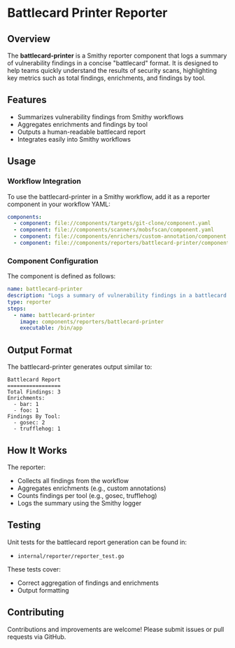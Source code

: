 # Battlecard Printer Reporter

## Overview

The **battlecard-printer** is a Smithy reporter component that logs a summary of vulnerability findings in a concise "battlecard" format. It is designed to help teams quickly understand the results of security scans, highlighting key metrics such as total findings, enrichments, and findings by tool.

## Features

* Summarizes vulnerability findings from Smithy workflows
* Aggregates enrichments and findings by tool
* Outputs a human-readable battlecard report
* Integrates easily into Smithy workflows

## Usage

### Workflow Integration

To use the battlecard-printer in a Smithy workflow, add it as a reporter component in your workflow YAML:

```yaml
components:
  - component: file://components/targets/git-clone/component.yaml
  - component: file://components/scanners/mobsfscan/component.yaml
  - component: file://components/enrichers/custom-annotation/component.yaml
  - component: file://components/reporters/battlecard-printer/component.yaml
```

### Component Configuration

The component is defined as follows:

```yaml
name: battlecard-printer
description: "Logs a summary of vulnerability findings in a battlecard format."
type: reporter
steps:
  - name: battlecard-printer
    image: components/reporters/battlecard-printer
    executable: /bin/app
```

## Output Format

The battlecard-printer generates output similar to:

```
Battlecard Report
=================
Total Findings: 3
Enrichments:
  - bar: 1
  - foo: 1
Findings By Tool:
  - gosec: 2
  - trufflehog: 1
```

## How It Works

The reporter:

* Collects all findings from the workflow
* Aggregates enrichments (e.g., custom annotations)
* Counts findings per tool (e.g., gosec, trufflehog)
* Logs the summary using the Smithy logger

## Testing

Unit tests for the battlecard report generation can be found in:

* `internal/reporter/reporter_test.go`

These tests cover:

* Correct aggregation of findings and enrichments
* Output formatting

## Contributing

Contributions and improvements are welcome! Please submit issues or pull requests via GitHub.
